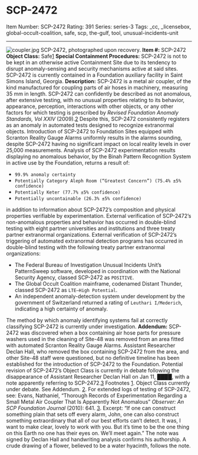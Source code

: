 # SCP-2472
Item Number: SCP-2472
Rating: 391
Series: series-3
Tags: _cc, _licensebox, global-occult-coalition, safe, scp, the-gulf, tool, unusual-incidents-unit

---

![coupler.jpg](https://scp-wiki.wdfiles.com/local--files/scp-2472/coupler.jpg)
SCP-2472, photographed upon recovery.
**Item #:** SCP-2472
**Object Class:** Safe[1](javascript:;)
**Special Containment Procedures:** SCP-2472 is not to be kept in an otherwise active Containment Site due to its tendency to disrupt anomaly-sensing and security mechanisms active at said sites. SCP-2472 is currently contained in a Foundation auxiliary facility in Saint Simons Island, Georgia.
**Description:** SCP-2472 is a metal air coupler, of the kind manufactured for coupling parts of air hoses in machinery, measuring 35 mm in length. SCP-2472 can confidently be described as not anomalous, after extensive testing, with no unusual properties relating to its behavior, appearance, perception, interactions with other objects, or any other factors for which testing is prescribed by _Revised Foundation Anomaly Standards, Vol XXIV_ (2009).[2](javascript:;)
Despite this, SCP-2472 consistently registers as an anomaly in automated tests designed to recognize extranormal objects. Introduction of SCP-2472 to Foundation Sites equipped with Scranton Reality Gauge Alarms uniformly results in the alarms sounding, despite SCP-2472 having no significant impact on local reality levels in over 25,000 measurements.
Analysis of SCP-2472 experimentation results displaying no anomalous behavior, by the Binah Pattern Recognition System in active use by the Foundation, returns a result of:
  * `99.9% anomaly certainty`
  * `Potentially Category Aleph Room (“Greatest Concern”) (75.4% ±5% confidence)`
  * `Potentially Keter (77.7% ±5% confidence)`
  * `Potentially uncontainable (26.3% ±5% confidence)`

in addition to information about SCP-2472’s composition and physical properties verifiable by experimentation.
External verification of SCP-2472’s non-anomalous properties and behavior has occurred in double-blind testing with eight partner universities and institutions and three treaty partner extranormal organizations.
External verification of SCP-2472’s triggering of automated extranormal detection programs has occurred in double-blind testing with the following treaty partner extranormal organizations:
  * The Federal Bureau of Investigation Unusual Incidents Unit’s PatternSweep software, developed in coordination with the National Security Agency, classed SCP-2472 as `POSITIVE`.
  * The Global Occult Coalition mainframe, codenamed Distant Thunder, classed SCP-2472 as `LTE–High Potential`.
  * An independent anomaly-detection system under development by the government of Switzerland returned a rating of `Leuthari I/Mederich`, indicating a high certainty of anomaly.

The method by which anomaly identifying systems fail at correctly classifying SCP-2472 is currently under investigation.
**Addendum:** SCP-2472 was discovered when a box containing air hose parts for pressure washers used in the cleaning of Site-48 was removed from an area fitted with automated Scranton Reality Gauge Alarms. Assistant Researcher Declan Hall, who removed the box containing SCP-2472 from the area, and other Site-48 staff were questioned, but no definitive timeline has been established for the introduction of SCP-2472 to the Foundation.
Potential revision of SCP-2472’s Object Class is currently in debate following the disappearance of Assistant Researcher Declan Hall on Jan 11, ████, with a note apparently referring to SCP-2472.[3](javascript:;)
Footnotes
[1](javascript:;). Object Class currently under debate. See Addendum.
[2](javascript:;). For extended logs of testing of SCP-2472, see: Evans, Nathaniel, “Thorough Records of Experimentation Regarding a Small Metal Air Coupler That Is Apparently Not Anomalous” _Observer: An SCP Foundation Journal_ (2010): 641.
[3](javascript:;). Excerpt: “If one can construct something plain that sets off every alarm, John, one can also construct something extraordinary that all of our best efforts can’t detect. It was, I want to make clear, lovely to work with you. But it’s time to be the one thing on this Earth no one has their eyes on. We’ll meet again.” The note was signed by Declan Hall and handwriting analysis confirms his authorship. A crude drawing of a flower, believed to be a water hyacinth, follows the note.
